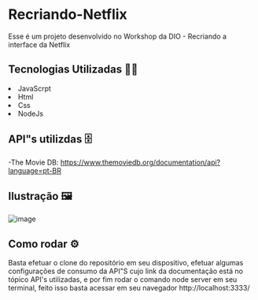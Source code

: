 # Recriando-Netflix
Esse é um projeto desenvolvido no Workshop da DIO - Recriando a interface da Netflix
## Tecnologias Utilizadas :man_technologist:	
<li>JavaScrpt
 <li>Html
   <li>Css
     <li>NodeJs
 
## API"s utilizdas :file_cabinet:	

 -The Movie DB: https://www.themoviedb.org/documentation/api?language=pt-BR
 
 ## Ilustração 	:framed_picture:
 ![image](https://user-images.githubusercontent.com/84295963/207971101-ba529206-b9fe-4324-8673-f348387bb8c5.png)

         
 ## Como rodar :gear:
 Basta efetuar o clone do repositório em seu dispositivo, efetuar algumas configurações de consumo da API"S cujo link da documentação está no tópico API's utilizadas,
         e por fim rodar o comando node server em seu terminal, feito isso basta acessar em seu navegador http://localhost:3333/ 
